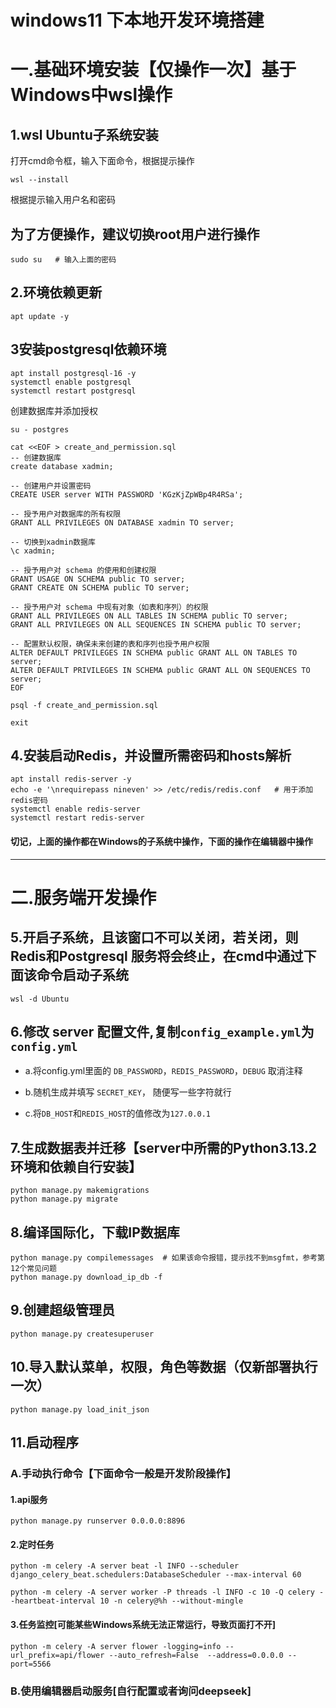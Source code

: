 # windows11 下本地开发环境搭建

# 一.基础环境安装【仅操作一次】基于Windows中wsl操作
## 1.wsl Ubuntu子系统安装
打开cmd命令框，输入下面命令，根据提示操作
```shell
wsl --install
```
根据提示输入用户名和密码

## 为了方便操作，建议切换root用户进行操作
```shell
sudo su   # 输入上面的密码
```

## 2.环境依赖更新
```shell
apt update -y
```

## 3安装postgresql依赖环境
```shell
apt install postgresql-16 -y
systemctl enable postgresql
systemctl restart postgresql
```
创建数据库并添加授权

```shell
su - postgres
```

```shell
cat <<EOF > create_and_permission.sql
-- 创建数据库
create database xadmin;

-- 创建用户并设置密码
CREATE USER server WITH PASSWORD 'KGzKjZpWBp4R4RSa';

-- 授予用户对数据库的所有权限
GRANT ALL PRIVILEGES ON DATABASE xadmin TO server;

-- 切换到xadmin数据库
\c xadmin;

-- 授予用户对 schema 的使用和创建权限
GRANT USAGE ON SCHEMA public TO server;
GRANT CREATE ON SCHEMA public TO server;

-- 授予用户对 schema 中现有对象（如表和序列）的权限
GRANT ALL PRIVILEGES ON ALL TABLES IN SCHEMA public TO server;
GRANT ALL PRIVILEGES ON ALL SEQUENCES IN SCHEMA public TO server;

-- 配置默认权限，确保未来创建的表和序列也授予用户权限
ALTER DEFAULT PRIVILEGES IN SCHEMA public GRANT ALL ON TABLES TO server;
ALTER DEFAULT PRIVILEGES IN SCHEMA public GRANT ALL ON SEQUENCES TO server;
EOF

psql -f create_and_permission.sql

exit

```

## 4.安装启动Redis，并设置所需密码和hosts解析

```shell
apt install redis-server -y
echo -e '\nrequirepass nineven' >> /etc/redis/redis.conf   # 用于添加redis密码
systemctl enable redis-server
systemctl restart redis-server
```

#### 切记，上面的操作都在Windows的子系统中操作，下面的操作在编辑器中操作

---

# 二.服务端开发操作

## 5.开启子系统，且该窗口不可以关闭，若关闭，则Redis和Postgresql 服务将会终止，在cmd中通过下面该命令启动子系统
```shell
wsl -d Ubuntu
```

## 6.修改 server 配置文件,复制```config_example.yml```为```config.yml```

- a.将config.yml里面的 ```DB_PASSWORD```，```REDIS_PASSWORD```，```DEBUG``` 取消注释

- b.随机生成并填写 ```SECRET_KEY```， 随便写一些字符就行

- c.将```DB_HOST```和```REDIS_HOST```的值修改为```127.0.0.1```

## 7.生成数据表并迁移【server中所需的Python3.13.2环境和依赖自行安装】

```shell
python manage.py makemigrations
python manage.py migrate
```
## 8.编译国际化，下载IP数据库
```shell
python manage.py compilemessages  # 如果该命令报错，提示找不到msgfmt，参考第12个常见问题
python manage.py download_ip_db -f
```

## 9.创建超级管理员

```shell
python manage.py createsuperuser
```

## 10.导入默认菜单，权限，角色等数据（仅新部署执行一次）

```shell
python manage.py load_init_json
```

## 11.启动程序

### A.手动执行命令【下面命令一般是开发阶段操作】

#### 1.api服务

```shell
python manage.py runserver 0.0.0.0:8896
```

#### 2.定时任务

```shell
python -m celery -A server beat -l INFO --scheduler django_celery_beat.schedulers:DatabaseScheduler --max-interval 60
```
```shell
python -m celery -A server worker -P threads -l INFO -c 10 -Q celery --heartbeat-interval 10 -n celery@%h --without-mingle
```

#### 3.任务监控[可能某些Windows系统无法正常运行，导致页面打不开]

```shell
python -m celery -A server flower -logging=info --url_prefix=api/flower --auto_refresh=False  --address=0.0.0.0 --port=5566
```

### B.使用编辑器启动服务[自行配置或者询问deepseek]
